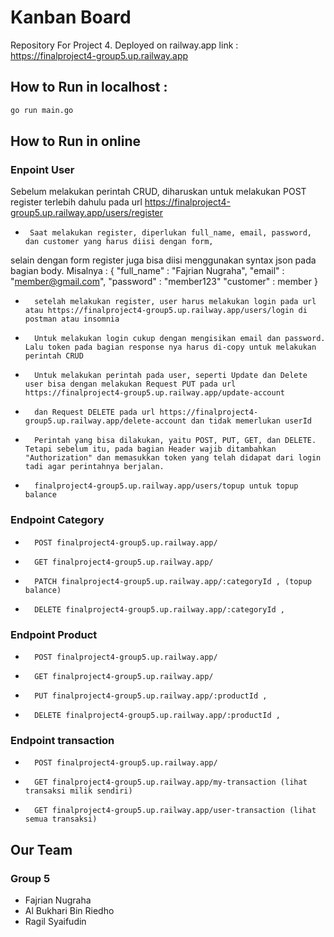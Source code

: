 # Kanban Board
Repository For Project 4. Deployed on railway.app
link :
https://finalproject4-group5.up.railway.app

## How to Run in localhost :
```bash
go run main.go
```
## How to Run in online
### Enpoint User

Sebelum melakukan perintah CRUD, diharuskan untuk melakukan POST register terlebih dahulu pada url https://finalproject4-group5.up.railway.app/users/register
-      Saat melakukan register, diperlukan full_name, email, password, dan customer yang harus diisi dengan form,
selain dengan form register juga bisa diisi menggunakan syntax json pada bagian body. Misalnya : 
{ 
    "full_name" : "Fajrian Nugraha", 
    "email" : "member@gmail.com", 
    "password" : "member123" 
    "customer" : member
}

-       setelah melakukan register, user harus melakukan login pada url atau https://finalproject4-group5.up.railway.app/users/login di postman atau insomnia 

-       Untuk melakukan login cukup dengan mengisikan email dan password. Lalu token pada bagian response nya harus di-copy untuk melakukan perintah CRUD
-       Untuk melakukan perintah pada user, seperti Update dan Delete user bisa dengan melakukan Request PUT pada url https://finalproject4-group5.up.railway.app/update-account
-       dan Request DELETE pada url https://finalproject4-group5.up.railway.app/delete-account dan tidak memerlukan userId

-       Perintah yang bisa dilakukan, yaitu POST, PUT, GET, dan DELETE. Tetapi sebelum itu, pada bagian Header wajib ditambahkan "Authorization" dan memasukkan token yang telah didapat dari login tadi agar perintahnya berjalan.

-       finalproject4-group5.up.railway.app/users/topup untuk topup balance

### Endpoint Category
-       POST finalproject4-group5.up.railway.app/ 
-       GET finalproject4-group5.up.railway.app/
-       PATCH finalproject4-group5.up.railway.app/:categoryId , (topup balance)
-       DELETE finalproject4-group5.up.railway.app/:categoryId , 

### Endpoint Product
-       POST finalproject4-group5.up.railway.app/ 
-       GET finalproject4-group5.up.railway.app/
-       PUT finalproject4-group5.up.railway.app/:productId , 
-       DELETE finalproject4-group5.up.railway.app/:productId , 

### Endpoint transaction
-       POST finalproject4-group5.up.railway.app/ 
-       GET finalproject4-group5.up.railway.app/my-transaction (lihat transaksi milik sendiri)
-       GET finalproject4-group5.up.railway.app/user-transaction (lihat semua transaksi)

## Our Team
### Group 5
-	Fajrian Nugraha
-	Al Bukhari Bin Riedho
-	Ragil Syaifudin

